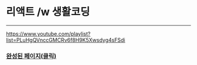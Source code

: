 # 리액트 /w 생활코딩
----
https://www.youtube.com/playlist?list=PLuHgQVnccGMCRv6f8H9K5Xwsdyg4sFSdi

### [완성된 페이지(클릭)](https://toload.github.io/reactTutorials/)
